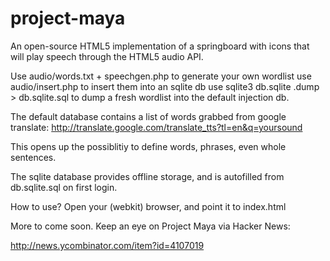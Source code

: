 project-maya
============

An open-source HTML5 implementation of a springboard with icons that will play speech through the HTML5 audio API.

Use audio/words.txt + speechgen.php to generate your own wordlist
use audio/insert.php to insert them into an sqlite db
use sqlite3 db.sqlite .dump > db.sqlite.sql to dump a fresh wordlist into the default injection db.

The default database contains a list of words grabbed from google translate: http://translate.google.com/translate_tts?tl=en&q=yoursound

This opens up the possiblitiy to define words, phrases, even whole sentences.

The sqlite database provides offline storage, and is autofilled from db.sqlite.sql on first login.

How to use? Open your (webkit) browser, and point it to index.html

More to come soon. Keep an eye on Project Maya via Hacker News:

http://news.ycombinator.com/item?id=4107019